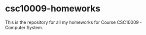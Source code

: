 # csc10009-homeworks

This is the repository  for all my homeworks for Course CSC10009 - Computer System.

